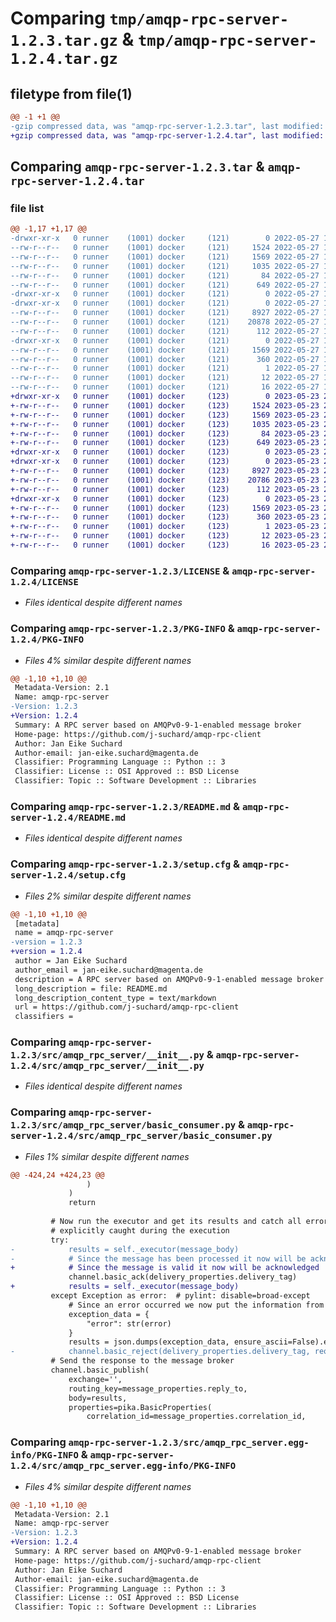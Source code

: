 # Comparing `tmp/amqp-rpc-server-1.2.3.tar.gz` & `tmp/amqp-rpc-server-1.2.4.tar.gz`

## filetype from file(1)

```diff
@@ -1 +1 @@
-gzip compressed data, was "amqp-rpc-server-1.2.3.tar", last modified: Fri May 27 15:08:06 2022, max compression
+gzip compressed data, was "amqp-rpc-server-1.2.4.tar", last modified: Tue May 23 21:18:29 2023, max compression
```

## Comparing `amqp-rpc-server-1.2.3.tar` & `amqp-rpc-server-1.2.4.tar`

### file list

```diff
@@ -1,17 +1,17 @@
-drwxr-xr-x   0 runner    (1001) docker     (121)        0 2022-05-27 15:08:06.279820 amqp-rpc-server-1.2.3/
--rw-r--r--   0 runner    (1001) docker     (121)     1524 2022-05-27 15:07:51.000000 amqp-rpc-server-1.2.3/LICENSE
--rw-r--r--   0 runner    (1001) docker     (121)     1569 2022-05-27 15:08:06.279820 amqp-rpc-server-1.2.3/PKG-INFO
--rw-r--r--   0 runner    (1001) docker     (121)     1035 2022-05-27 15:07:51.000000 amqp-rpc-server-1.2.3/README.md
--rw-r--r--   0 runner    (1001) docker     (121)       84 2022-05-27 15:07:51.000000 amqp-rpc-server-1.2.3/pyproject.toml
--rw-r--r--   0 runner    (1001) docker     (121)      649 2022-05-27 15:08:06.279820 amqp-rpc-server-1.2.3/setup.cfg
-drwxr-xr-x   0 runner    (1001) docker     (121)        0 2022-05-27 15:08:06.275820 amqp-rpc-server-1.2.3/src/
-drwxr-xr-x   0 runner    (1001) docker     (121)        0 2022-05-27 15:08:06.279820 amqp-rpc-server-1.2.3/src/amqp_rpc_server/
--rw-r--r--   0 runner    (1001) docker     (121)     8927 2022-05-27 15:07:51.000000 amqp-rpc-server-1.2.3/src/amqp_rpc_server/__init__.py
--rw-r--r--   0 runner    (1001) docker     (121)    20878 2022-05-27 15:07:51.000000 amqp-rpc-server-1.2.3/src/amqp_rpc_server/basic_consumer.py
--rw-r--r--   0 runner    (1001) docker     (121)      112 2022-05-27 15:07:51.000000 amqp-rpc-server-1.2.3/src/amqp_rpc_server/exceptions.py
-drwxr-xr-x   0 runner    (1001) docker     (121)        0 2022-05-27 15:08:06.279820 amqp-rpc-server-1.2.3/src/amqp_rpc_server.egg-info/
--rw-r--r--   0 runner    (1001) docker     (121)     1569 2022-05-27 15:08:05.000000 amqp-rpc-server-1.2.3/src/amqp_rpc_server.egg-info/PKG-INFO
--rw-r--r--   0 runner    (1001) docker     (121)      360 2022-05-27 15:08:06.000000 amqp-rpc-server-1.2.3/src/amqp_rpc_server.egg-info/SOURCES.txt
--rw-r--r--   0 runner    (1001) docker     (121)        1 2022-05-27 15:08:05.000000 amqp-rpc-server-1.2.3/src/amqp_rpc_server.egg-info/dependency_links.txt
--rw-r--r--   0 runner    (1001) docker     (121)       12 2022-05-27 15:08:06.000000 amqp-rpc-server-1.2.3/src/amqp_rpc_server.egg-info/requires.txt
--rw-r--r--   0 runner    (1001) docker     (121)       16 2022-05-27 15:08:06.000000 amqp-rpc-server-1.2.3/src/amqp_rpc_server.egg-info/top_level.txt
+drwxr-xr-x   0 runner    (1001) docker     (123)        0 2023-05-23 21:18:29.186752 amqp-rpc-server-1.2.4/
+-rw-r--r--   0 runner    (1001) docker     (123)     1524 2023-05-23 21:18:18.000000 amqp-rpc-server-1.2.4/LICENSE
+-rw-r--r--   0 runner    (1001) docker     (123)     1569 2023-05-23 21:18:29.186752 amqp-rpc-server-1.2.4/PKG-INFO
+-rw-r--r--   0 runner    (1001) docker     (123)     1035 2023-05-23 21:18:18.000000 amqp-rpc-server-1.2.4/README.md
+-rw-r--r--   0 runner    (1001) docker     (123)       84 2023-05-23 21:18:18.000000 amqp-rpc-server-1.2.4/pyproject.toml
+-rw-r--r--   0 runner    (1001) docker     (123)      649 2023-05-23 21:18:29.186752 amqp-rpc-server-1.2.4/setup.cfg
+drwxr-xr-x   0 runner    (1001) docker     (123)        0 2023-05-23 21:18:29.182752 amqp-rpc-server-1.2.4/src/
+drwxr-xr-x   0 runner    (1001) docker     (123)        0 2023-05-23 21:18:29.182752 amqp-rpc-server-1.2.4/src/amqp_rpc_server/
+-rw-r--r--   0 runner    (1001) docker     (123)     8927 2023-05-23 21:18:18.000000 amqp-rpc-server-1.2.4/src/amqp_rpc_server/__init__.py
+-rw-r--r--   0 runner    (1001) docker     (123)    20786 2023-05-23 21:18:18.000000 amqp-rpc-server-1.2.4/src/amqp_rpc_server/basic_consumer.py
+-rw-r--r--   0 runner    (1001) docker     (123)      112 2023-05-23 21:18:18.000000 amqp-rpc-server-1.2.4/src/amqp_rpc_server/exceptions.py
+drwxr-xr-x   0 runner    (1001) docker     (123)        0 2023-05-23 21:18:29.186752 amqp-rpc-server-1.2.4/src/amqp_rpc_server.egg-info/
+-rw-r--r--   0 runner    (1001) docker     (123)     1569 2023-05-23 21:18:29.000000 amqp-rpc-server-1.2.4/src/amqp_rpc_server.egg-info/PKG-INFO
+-rw-r--r--   0 runner    (1001) docker     (123)      360 2023-05-23 21:18:29.000000 amqp-rpc-server-1.2.4/src/amqp_rpc_server.egg-info/SOURCES.txt
+-rw-r--r--   0 runner    (1001) docker     (123)        1 2023-05-23 21:18:29.000000 amqp-rpc-server-1.2.4/src/amqp_rpc_server.egg-info/dependency_links.txt
+-rw-r--r--   0 runner    (1001) docker     (123)       12 2023-05-23 21:18:29.000000 amqp-rpc-server-1.2.4/src/amqp_rpc_server.egg-info/requires.txt
+-rw-r--r--   0 runner    (1001) docker     (123)       16 2023-05-23 21:18:29.000000 amqp-rpc-server-1.2.4/src/amqp_rpc_server.egg-info/top_level.txt
```

### Comparing `amqp-rpc-server-1.2.3/LICENSE` & `amqp-rpc-server-1.2.4/LICENSE`

 * *Files identical despite different names*

### Comparing `amqp-rpc-server-1.2.3/PKG-INFO` & `amqp-rpc-server-1.2.4/PKG-INFO`

 * *Files 4% similar despite different names*

```diff
@@ -1,10 +1,10 @@
 Metadata-Version: 2.1
 Name: amqp-rpc-server
-Version: 1.2.3
+Version: 1.2.4
 Summary: A RPC server based on AMQPv0-9-1-enabled message broker
 Home-page: https://github.com/j-suchard/amqp-rpc-client
 Author: Jan Eike Suchard
 Author-email: jan-eike.suchard@magenta.de
 Classifier: Programming Language :: Python :: 3
 Classifier: License :: OSI Approved :: BSD License
 Classifier: Topic :: Software Development :: Libraries
```

### Comparing `amqp-rpc-server-1.2.3/README.md` & `amqp-rpc-server-1.2.4/README.md`

 * *Files identical despite different names*

### Comparing `amqp-rpc-server-1.2.3/setup.cfg` & `amqp-rpc-server-1.2.4/setup.cfg`

 * *Files 2% similar despite different names*

```diff
@@ -1,10 +1,10 @@
 [metadata]
 name = amqp-rpc-server
-version = 1.2.3
+version = 1.2.4
 author = Jan Eike Suchard
 author_email = jan-eike.suchard@magenta.de
 description = A RPC server based on AMQPv0-9-1-enabled message broker
 long_description = file: README.md
 long_description_content_type = text/markdown
 url = https://github.com/j-suchard/amqp-rpc-client
 classifiers =
```

### Comparing `amqp-rpc-server-1.2.3/src/amqp_rpc_server/__init__.py` & `amqp-rpc-server-1.2.4/src/amqp_rpc_server/__init__.py`

 * *Files identical despite different names*

### Comparing `amqp-rpc-server-1.2.3/src/amqp_rpc_server/basic_consumer.py` & `amqp-rpc-server-1.2.4/src/amqp_rpc_server/basic_consumer.py`

 * *Files 1% similar despite different names*

```diff
@@ -424,24 +424,23 @@
                 )
             )
             return
 
         # Now run the executor and get its results and catch all errors happening which are not
         # explicitly caught during the execution
         try:
-            results = self._executor(message_body)
-            # Since the message has been processed it now will be acknowledged
+            # Since the message is valid it now will be acknowledged
             channel.basic_ack(delivery_properties.delivery_tag)
+            results = self._executor(message_body)
         except Exception as error:  # pylint: disable=broad-except
             # Since an error occurred we now put the information from the error into the response
             exception_data = {
                 "error": str(error)
             }
             results = json.dumps(exception_data, ensure_ascii=False).encode('utf-8')
-            channel.basic_reject(delivery_properties.delivery_tag, requeue=False)
         # Send the response to the message broker
         channel.basic_publish(
             exchange='',
             routing_key=message_properties.reply_to,
             body=results,
             properties=pika.BasicProperties(
                 correlation_id=message_properties.correlation_id,
```

### Comparing `amqp-rpc-server-1.2.3/src/amqp_rpc_server.egg-info/PKG-INFO` & `amqp-rpc-server-1.2.4/src/amqp_rpc_server.egg-info/PKG-INFO`

 * *Files 4% similar despite different names*

```diff
@@ -1,10 +1,10 @@
 Metadata-Version: 2.1
 Name: amqp-rpc-server
-Version: 1.2.3
+Version: 1.2.4
 Summary: A RPC server based on AMQPv0-9-1-enabled message broker
 Home-page: https://github.com/j-suchard/amqp-rpc-client
 Author: Jan Eike Suchard
 Author-email: jan-eike.suchard@magenta.de
 Classifier: Programming Language :: Python :: 3
 Classifier: License :: OSI Approved :: BSD License
 Classifier: Topic :: Software Development :: Libraries
```

